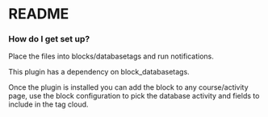 # README #

### How do I get set up? ###

Place the files into blocks/databasetags and run notifications.

This plugin has a dependency on block_databasetags.

Once the plugin is installed you can add the block to any course/activity page, use the block configuration to pick the database activity and fields to include in the tag cloud.